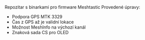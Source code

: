 Repozitar s binarkami pro firmware Meshtastic
Provedené úpravy:
- Podpora GPS MTK 3329
- Čas z GPS až je validní lokace 
- Možnost MeshInfo na výchozí kanál
- Znaková sada CS pro OLED